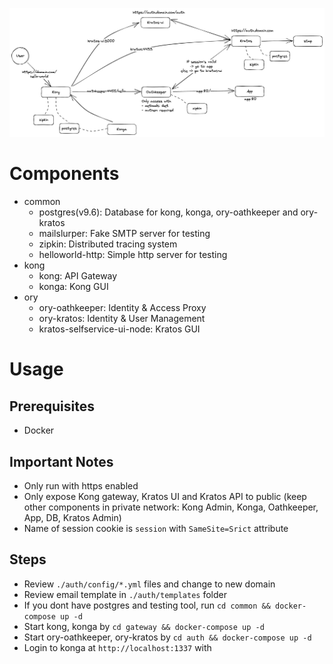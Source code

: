 ![alt text](./image.png)

# Components

- common
    - postgres(v9.6): Database for kong, konga, ory-oathkeeper and ory-kratos
    - mailslurper: Fake SMTP server for testing
    - zipkin: Distributed tracing system
    - helloworld-http: Simple http server for testing
- kong
    - kong: API Gateway
    - konga: Kong GUI
- ory
    - ory-oathkeeper: Identity & Access Proxy
    - ory-kratos: Identity & User Management
    - kratos-selfservice-ui-node: Kratos GUI

# Usage

## Prerequisites
- Docker
## Important Notes
- Only run with https enabled 
- Only expose Kong gateway, Kratos UI and Kratos API to public (keep other components in private network: Kong Admin, Konga, Oathkeeper, App, DB, Kratos Admin)
- Name of session cookie is `session` with `SameSite=Srict` attribute
## Steps
- Review `./auth/config/*.yml` files and change to new domain
- Review email template in `./auth/templates` folder
- If you dont have postgres and testing tool, run `cd common && docker-compose up -d`
- Start kong, konga by `cd gateway && docker-compose up -d`
- Start ory-oathkeeper, ory-kratos by `cd auth && docker-compose up -d`
- Login to konga at `http://localhost:1337` with 